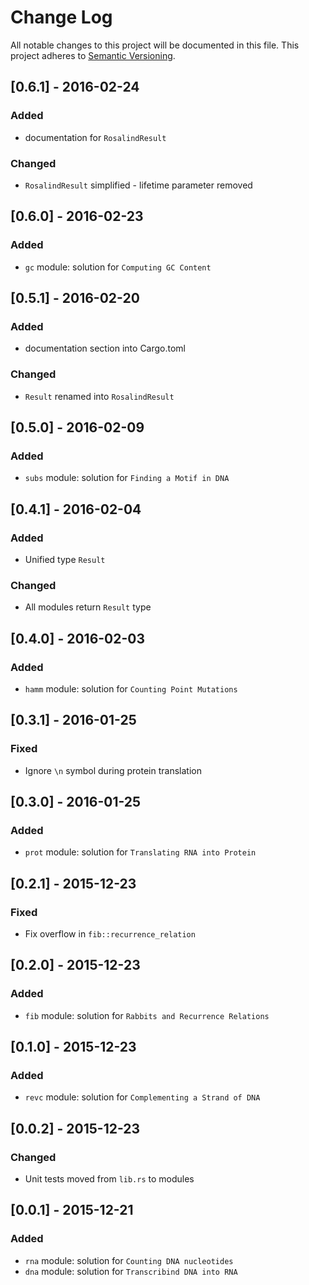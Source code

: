 # Change Log
All notable changes to this project will be documented in this file.
This project adheres to [Semantic Versioning](http://semver.org/).

## [0.6.1] - 2016-02-24
### Added
- documentation for `RosalindResult`
### Changed
- `RosalindResult` simplified - lifetime parameter removed

## [0.6.0] - 2016-02-23
### Added
- `gc` module: solution for `Computing GC Content`

## [0.5.1] - 2016-02-20
### Added
- documentation section into Cargo.toml
### Changed
- `Result` renamed into `RosalindResult`

## [0.5.0] - 2016-02-09
### Added
- `subs` module: solution for `Finding a Motif in DNA`

## [0.4.1] - 2016-02-04
### Added
- Unified type `Result`
### Changed
- All modules return `Result` type

## [0.4.0] - 2016-02-03
### Added
- `hamm` module: solution for `Counting Point Mutations`

## [0.3.1] - 2016-01-25
### Fixed
- Ignore `\n` symbol during protein translation

## [0.3.0] - 2016-01-25
### Added
- `prot` module: solution for `Translating RNA into Protein`

## [0.2.1] - 2015-12-23
### Fixed
- Fix overflow in `fib::recurrence_relation`

## [0.2.0] - 2015-12-23
### Added
- `fib` module: solution for `Rabbits and Recurrence Relations`

## [0.1.0] - 2015-12-23
### Added
- `revc` module: solution for `Complementing a Strand of DNA`

## [0.0.2] - 2015-12-23
### Changed
- Unit tests moved from `lib.rs` to modules

## [0.0.1] - 2015-12-21
### Added
- `rna` module: solution for `Counting DNA nucleotides`
- `dna` module: solution for `Transcribind DNA into RNA`
